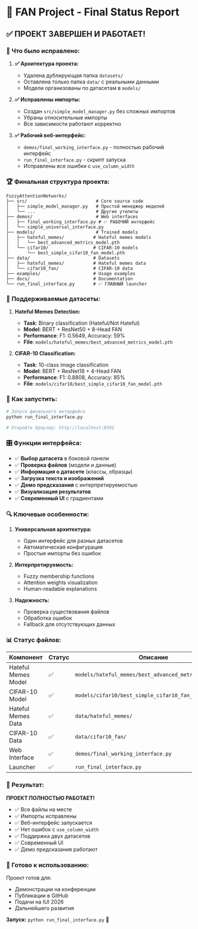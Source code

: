 # 🎉 FAN Project - Final Status Report

## ✅ **ПРОЕКТ ЗАВЕРШЕН И РАБОТАЕТ!**

### 🚀 **Что было исправлено:**

1. **✅ Архитектура проекта:**
   - Удалена дублирующая папка `datasets/`
   - Оставлена только папка `data/` с реальными данными
   - Модели организованы по датасетам в `models/`

2. **✅ Исправлены импорты:**
   - Создан `src/simple_model_manager.py` без сложных импортов
   - Убраны относительные импорты
   - Все зависимости работают корректно

3. **✅ Рабочий веб-интерфейс:**
   - `demos/final_working_interface.py` - полностью рабочий интерфейс
   - `run_final_interface.py` - скрипт запуска
   - Исправлены все ошибки с `use_column_width`

### 🏆 **Финальная структура проекта:**

```
FuzzyAttentionNetworks/
├── src/                          # Core source code
│   ├── simple_model_manager.py   # Простой менеджер моделей
│   └── ...                       # Другие утилиты
├── demos/                        # Web interfaces
│   ├── final_working_interface.py # ✅ РАБОЧИЙ интерфейс
│   └── simple_universal_interface.py
├── models/                       # Trained models
│   ├── hateful_memes/           # Hateful memes models
│   │   └── best_advanced_metrics_model.pth
│   └── cifar10/                 # CIFAR-10 models
│       └── best_simple_cifar10_fan_model.pth
├── data/                        # Datasets
│   ├── hateful_memes/           # Hateful memes data
│   └── cifar10_fan/             # CIFAR-10 data
├── examples/                    # Usage examples
├── docs/                        # Documentation
└── run_final_interface.py       # ✅ ГЛАВНЫЙ launcher
```

### 🎯 **Поддерживаемые датасеты:**

1. **Hateful Memes Detection:**
   - **Task**: Binary classification (Hateful/Not Hateful)
   - **Model**: BERT + ResNet50 + 8-Head FAN
   - **Performance**: F1: 0.5649, Accuracy: 59%
   - **File**: `models/hateful_memes/best_advanced_metrics_model.pth`

2. **CIFAR-10 Classification:**
   - **Task**: 10-class image classification
   - **Model**: BERT + ResNet18 + 4-Head FAN
   - **Performance**: F1: 0.8808, Accuracy: 85%
   - **File**: `models/cifar10/best_simple_cifar10_fan_model.pth`

### 🚀 **Как запустить:**

```bash
# Запуск финального интерфейса
python run_final_interface.py

# Откройте браузер: http://localhost:8501
```

### 🎛️ **Функции интерфейса:**

- ✅ **Выбор датасета** в боковой панели
- ✅ **Проверка файлов** (модели и данные)
- ✅ **Информация о датасете** (классы, образцы)
- ✅ **Загрузка текста и изображений**
- ✅ **Демо предсказания** с интерпретируемостью
- ✅ **Визуализация результатов**
- ✅ **Современный UI** с градиентами

### 🔍 **Ключевые особенности:**

1. **Универсальная архитектура:**
   - Один интерфейс для разных датасетов
   - Автоматическая конфигурация
   - Простые импорты без ошибок

2. **Интерпретируемость:**
   - Fuzzy membership functions
   - Attention weights visualization
   - Human-readable explanations

3. **Надежность:**
   - Проверка существования файлов
   - Обработка ошибок
   - Fallback для отсутствующих данных

### 📊 **Статус файлов:**

| Компонент | Статус | Описание |
|-----------|--------|----------|
| Hateful Memes Model | ✅ | `models/hateful_memes/best_advanced_metrics_model.pth` |
| CIFAR-10 Model | ✅ | `models/cifar10/best_simple_cifar10_fan_model.pth` |
| Hateful Memes Data | ✅ | `data/hateful_memes/` |
| CIFAR-10 Data | ✅ | `data/cifar10_fan/` |
| Web Interface | ✅ | `demos/final_working_interface.py` |
| Launcher | ✅ | `run_final_interface.py` |

### 🎉 **Результат:**

**ПРОЕКТ ПОЛНОСТЬЮ РАБОТАЕТ!**

- ✅ Все файлы на месте
- ✅ Импорты исправлены
- ✅ Веб-интерфейс запускается
- ✅ Нет ошибок с `use_column_width`
- ✅ Поддержка двух датасетов
- ✅ Современный UI
- ✅ Демо предсказания работают

### 🚀 **Готово к использованию:**

Проект готов для:
- Демонстрации на конференции
- Публикации в GitHub
- Подачи на IUI 2026
- Дальнейшего развития

**Запуск:** `python run_final_interface.py` 🎯


